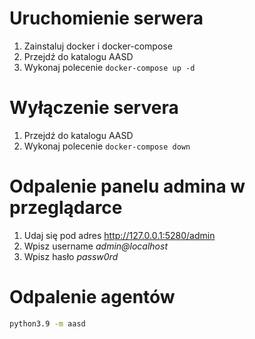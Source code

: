 # Uruchomienie serwera
1. Zainstaluj docker i docker-compose
2. Przejdź do katalogu AASD
3. Wykonaj polecenie ```docker-compose up -d```

# Wyłączenie servera
1. Przejdź do katalogu AASD
2. Wykonaj polecenie ```docker-compose down```


# Odpalenie panelu admina w przeglądarce
1. Udaj się pod adres http://127.0.0.1:5280/admin
2. Wpisz username *admin@localhost*
3. Wpisz hasło *passw0rd*

# Odpalenie agentów
```sh
python3.9 -m aasd
```